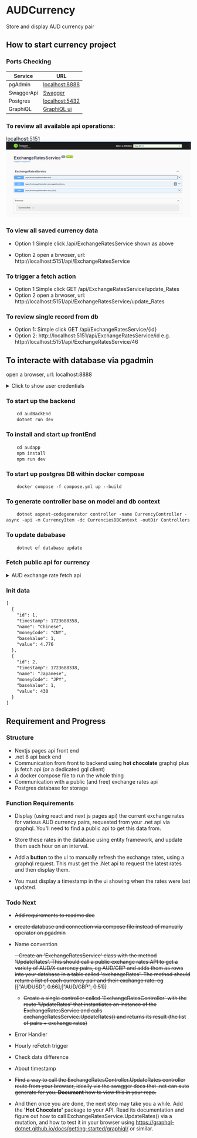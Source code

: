 # AUDCurrency
Store and display AUD currency pair 

## How to start currency project
### Ports Checking
| **Service**  | **URL**                                                            |
|--------------|--------------------------------------------------------------------|
| pgAdmin      | [localhost:8888](http://localhost:8888)                            |
| SwaggerApi   | [Swagger](http://localhost:5151)                    |
| Postgres     | [localhost:5432](http://localhost:5432/)                          |
| GraphiQL     | [GraphiQL ui](http://localhost:5151/ui/graphiql)

### To review all available api operations:
[localhost:5151](http://localhost:5151)
![api home page](assets/image.png)
### To view all saved currency data

- Option 1
    Simple click /api/ExchangeRatesService shown as above

- Option 2
    open a brwoser, url: http://localhost:5151/api/ExchangeRatesService

### To trigger a fetch action
- Option 1
    Simple click GET /api/ExchangeRatesService/update_Rates
- Option 2
    open a brwoser, url: http://localhost:5151/api/ExchangeRatesService/update_Rates

### To review single record from db
- Option 1:
    Simple click GET /api/ExchangeRatesService/{id}
- Option 2:
    http://localhost:5151/api/ExchangeRatesService/id
    e.g. http://localhost:5151/api/ExchangeRatesService/46

## To interacte with database via pgadmin

open a browser, url: localhost:8888

<details> 

   <summary> Click to show user credentials </summary>

    The username and password for pgadmin: 

    - userName: user@dogtainers.com.au
    - passWord: user


    The user name and password for connecting to db
 
    - user: dogtainers
    - password: dogtainers
</details>

### To start up the backend 
```
    cd audBackEnd
    dotnet run dev
```

### To install and start up frontEnd 
```
    cd audapp
    npm install
    npm run dev
```
### To start up postgres DB within docker compose

```
    docker compose -f compose.yml up --build
```

### To generate controller base on model and db context
```
    dotnet aspnet-codegenerator controller -name CurrencyController -async -api -m CurrencyItem -dc CurrenciesDBContext -outDir Controllers
```

### To update dababase
```
    dotnet ef database update
```

### Fetch public api for currency 
<details>

<summary> AUD exchange rate fetch api  </summary>

    https://api.freecurrencyapi.com/v1/currencies?apikey=fca_live_fcxICI1hMR8xzFktbwu0P9mDaJlCwwgHpcHhiUsY&currencies=&base_currency=AUD

    https://api.currencyapi.com/v3/latest?apikey=fca_live_fcxICI1hMR8xzFktbwu0P9mDaJlCwwgHpcHhiUsY&base_currency=AUD
    
    https://app.freecurrencyapi.com/dashboard
</details>

### Init data
```
[
  {
    "id": 1,
    "timestamp": 1723688358,
    "name": "Chinese",
    "moneyCode": "CNY",
    "baseValue": 1,
    "value": 4.776
  },
  {
    "id": 2,
    "timestamp": 1723688338,
    "name": "Japanese",
    "moneyCode": "JPY",
    "baseValue": 1,
    "value": 430
  }
]
```


## Requirement and Progress

### Structure
- Nextjs pages api front end
- .net 8 api back end
- Communication from front to backend using **hot chocolate** graphql plus js fetch api (or a dedicated gql client)
- A docker compose file to run the whole thing
- Communication with a public (and free) exchange rates api
- Postgres database for storage
 
### Function Requirements
- Display (using react and next js pages api) the current exchange rates for various AUD currency pairs, requested from your .net api via graphql. You'll need to find a public api to get this data from.
 
- Store these rates in the database using entity framework, and update them each hour on an interval.
 
- Add a **button** to the ui to manually refresh the exchange rates, using a graphql request. This must get the .Net api to request the latest rates and then display them.
 
- You must display a timestamp in the ui showing when the rates were last updated.
 
 ### Todo Next
- <s>Add requirements to readme doc</s>

- <s>create database and connection via compose file instead of manually operator on pgadmin</s>

- Name convention

   <s> - Create an 'ExchangeRatesService' class with the method 'UpdateRates'. This should call a public exchange rates API to get a variety of AUD/X currency pairs, eg AUD/GBP and adds them as rows into your database in a table called 'exchangeRates'. The method should return a list of each currency pair and their exchange rate. eg [["AUDUSD", 0.66],["AUD/GBP", 0.51]]

    - Create a single controller called 'ExchangeRatesController' with the route 'UpdateRates' that instantiates an instance of the ExchangeRatesService and calls exchangeRatesService.UpdateRates() and returns its result (the list of pairs + exchange rates)</s>

- Error Handler

- Hourly reFetch trigger

- Check data difference 

- About timestamp 

-  <s>Find a way to call the ExchangeRatesController.UpdateRates controller route from your browser, ideally via the swagger docs that .net can auto generate for you. **Document** how to view this in your repo. </s>

- And then once you are done, the next step may take you a while. Add the **'Hot Chocolate'** package to your API. Read its documentation and figure out how to call ExchangeRatesService.UpdateRates() via a mutation, and how to test it in your browser using https://graphql-dotnet.github.io/docs/getting-started/graphiql/ or similar.